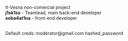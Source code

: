 It-Vesna non-comercial project
</br>**j1sk1ss** - Teamlead, main back-end developer
</br>**soba4at1na** - front-end developer

</br>
Default creds: moderator@gmail.com hashed_password